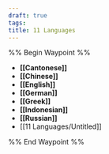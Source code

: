```yaml
---
draft: true
tags: 
title: 11 Languages
---
```


%% Begin Waypoint %%

- **[[Cantonese]]**
- **[[Chinese]]**
- **[[English]]**
- **[[German]]**
- **[[Greek]]**
- **[[Indonesian]]**
- **[[Russian]]**
- [[11 Languages/Untitled]]

%% End Waypoint %%
